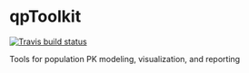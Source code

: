 # qpToolkit


<!-- badges: start -->
[![Travis build status](https://travis-ci.com/qPharmetra/qpToolkit.svg?branch=master)](https://travis-ci.com/qPharmetra/qpToolkit)
<!-- badges: end -->

Tools for population PK modeling, visualization, and reporting
